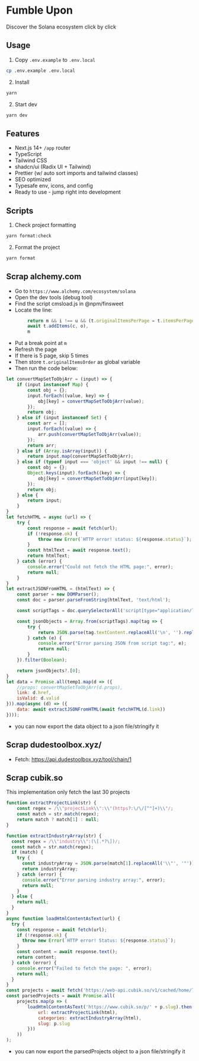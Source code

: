 # Fumble Upon

Discover the Solana ecosystem click by click

## Usage

1. Copy `.env.example` to `.env.local`

```bash
cp .env.example .env.local
```

2. Install
```bash
yarn
```

2. Start dev
```bash
yarn dev
```

## Features

- Next.js 14+ `/app` router
- TypeScript
- Tailwind CSS
- shadcn/ui (Radix UI + Tailwind)
- Prettier (w/ auto sort imports and tailwind classes)
- SEO optimized
- Typesafe env, icons, and config
- Ready to use - jump right into development

## Scripts

1. Check project formatting

```bash
yarn format:check
```

2. Format the project

```bash
yarn format
```

## Scrap alchemy.com
- Go to `https://www.alchemy.com/ecosystem/solana`
- Open the dev tools (debug tool)
- Find the script cmsload.js in @npm/finsweet
- Locate the line:
```js
        return m && i !== u && (t.originalItemsPerPage = t.itemsPerPage = u),
        await t.addItems(c, o),
        m
```
- Put a break point at `m`
- Refresh the page
- If there is 5 page, skip 5 times
- Then store `t.originalItemsOrder` as global variable
- Then run the code below:
```js
let convertMapSetToObjArr = (input) => {
    if (input instanceof Map) {
        const obj = {};
        input.forEach((value, key) => {
            obj[key] = convertMapSetToObjArr(value);
        });
        return obj;
    } else if (input instanceof Set) {
        const arr = [];
        input.forEach((value) => {
            arr.push(convertMapSetToObjArr(value));
        });
        return arr;
    } else if (Array.isArray(input)) {
        return input.map(convertMapSetToObjArr);
    } else if (typeof input === 'object' && input !== null) {
        const obj = {};
        Object.keys(input).forEach((key) => {
            obj[key] = convertMapSetToObjArr(input[key]);
        });
        return obj;
    } else {
        return input;
    }
}
let fetchHTML = async (url) => {
    try {
        const response = await fetch(url);
        if (!response.ok) {
            throw new Error(`HTTP error! status: ${response.status}`);
        }
        const htmlText = await response.text();
        return htmlText;
    } catch (error) {
        console.error("Could not fetch the HTML page:", error);
        return null;
    }
}
let extractJSONFromHTML = (htmlText) => {
    const parser = new DOMParser();
    const doc = parser.parseFromString(htmlText, 'text/html');

    const scriptTags = doc.querySelectorAll('script[type="application/ld+json"]');

    const jsonObjects = Array.from(scriptTags).map(tag => {
        try {
            return JSON.parse(tag.textContent.replaceAll('\n', '').replaceAll('\r', ''));
        } catch (e) {
            console.error("Error parsing JSON from script tag:", e);
            return null; 
        }
    }).filter(Boolean);

    return jsonObjects?.[0];
}
let data = Promise.all(temp1.map(d => ({
    //props: convertMapSetToObjArr(d.props),
    link: d.href,
    isValid: d.valid
})).map(async (d) => ({
    data: await extractJSONFromHTML(await fetchHTML(d.link))
})));
```
- you can now export the data object to a json file/stringify it

## Scrap dudestoolbox.xyz/
- Fetch: https://api.dudestoolbox.xyz/tool/chain/1

## Scrap cubik.so
This implementation only fetch the last 30 projects
```js
function extractProjectLink(str) {
    const regex = /\\"projectLink\\":\\"(https?:\/\/[^"]+)\\"/;
    const match = str.match(regex);
    return match ? match[1] : null;
}

function extractIndustryArray(str) {
  const regex = /\\"industry\\":(\[.*?\])/;
  const match = str.match(regex);
  if (match) {
    try {
      const industryArray = JSON.parse(match[1].replaceAll('\\"', '"'));
      return industryArray;
    } catch (error) {
      console.error("Error parsing industry array:", error);
      return null;
    }
  } else {
    return null;
  }
}
async function loadHtmlContentAsText(url) {
  try {
    const response = await fetch(url);
    if (!response.ok) {
      throw new Error(`HTTP error! Status: ${response.status}`);
    }
    const content = await response.text();
    return content;
  } catch (error) {
    console.error("Failed to fetch the page: ", error);
    return null;
  }
}
const projects = await fetch('https://web-api.cubik.so/v1/cached/home/load').then(r => r.json()).then(r => r.data.projects);
const parsedProjects = await Promise.all(
    projects.map(p => (
        loadHtmlContentAsText('https://www.cubik.so/p/' + p.slug).then(html => ({
            url: extractProjectLink(html),
            categories: extractIndustryArray(html),
            slug: p.slug
        }))
    ))
);
```
- you can now export the parsedProjects object to a json file/stringify it


